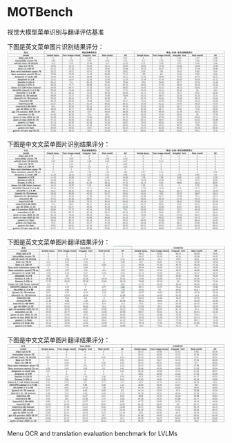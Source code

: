 # MOTBench

视觉大模型菜单识别与翻译评估基准

下图是英文菜单图片识别结果评分：
![inage](英文菜单图片识别结果评分.png)

下图是中文文菜单图片识别结果评分：
![inage](中文菜单图片识别结果评分.png)

下图是英文文菜单图片翻译结果评分：
![inage](英文菜单图片翻译结果评分.png)

下图是中文文菜单图片翻译结果评分：
![inage](中文菜单图片翻译结果评分.png)

Menu OCR and translation evaluation benchmark for LVLMs
